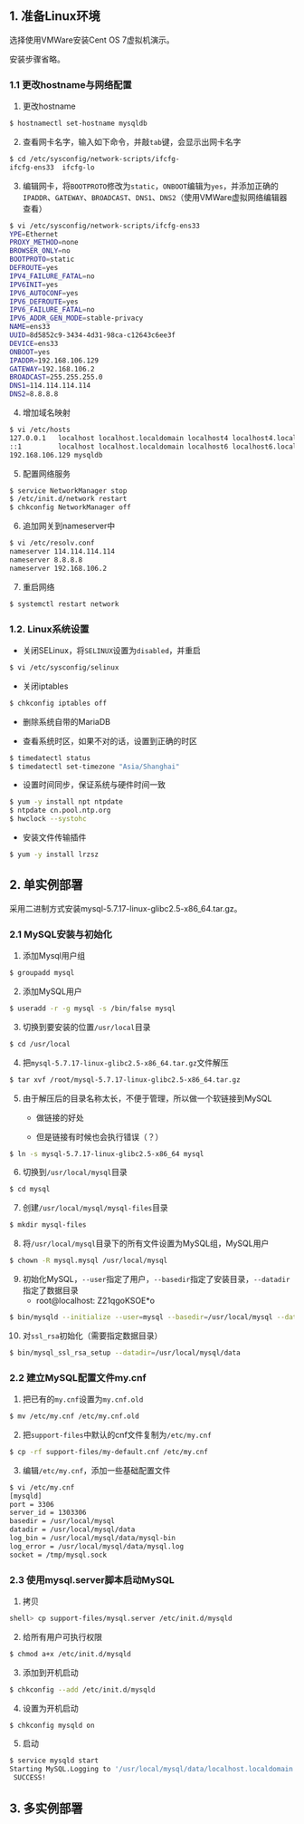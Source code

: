 ## 1. 准备Linux环境

选择使用VMWare安装Cent OS 7虚拟机演示。

安装步骤省略。

### 1.1 更改hostname与网络配置

1. 更改hostname

```bash
$ hostnamectl set-hostname mysqldb
```

2. 查看网卡名字，输入如下命令，并敲`tab`键，会显示出网卡名字

```bash
$ cd /etc/sysconfig/network-scripts/ifcfg-
ifcfg-ens33  ifcfg-lo
```

3. 编辑网卡，将`BOOTPROTO`修改为`static`，`ONBOOT`编辑为`yes`，并添加正确的`IPADDR`、`GATEWAY`、`BROADCAST`、`DNS1`、`DNS2`（使用VMWare虚拟网络编辑器查看）

```bash
$ vi /etc/sysconfig/network-scripts/ifcfg-ens33
YPE=Ethernet
PROXY_METHOD=none
BROWSER_ONLY=no
BOOTPROTO=static
DEFROUTE=yes
IPV4_FAILURE_FATAL=no
IPV6INIT=yes
IPV6_AUTOCONF=yes
IPV6_DEFROUTE=yes
IPV6_FAILURE_FATAL=no
IPV6_ADDR_GEN_MODE=stable-privacy
NAME=ens33
UUID=8d5852c9-3434-4d31-98ca-c12643c6ee3f
DEVICE=ens33
ONBOOT=yes
IPADDR=192.168.106.129
GATEWAY=192.168.106.2
BROADCAST=255.255.255.0
DNS1=114.114.114.114
DNS2=8.8.8.8
```

4. 增加域名映射

```bash
$ vi /etc/hosts
127.0.0.1   localhost localhost.localdomain localhost4 localhost4.localdomain4
::1         localhost localhost.localdomain localhost6 localhost6.localdomain6
192.168.106.129 mysqldb
```

5. 配置网络服务

```bash
$ service NetworkManager stop
$ /etc/init.d/network restart
$ chkconfig NetworkManager off
```

6. 追加网关到nameserver中

```bash
$ vi /etc/resolv.conf
nameserver 114.114.114.114
nameserver 8.8.8.8
nameserver 192.168.106.2
```

7. 重启网络

```bash
$ systemctl restart network
```

### 1.2. Linux系统设置

- 关闭SELinux，将`SELINUX`设置为`disabled`，并重启

```bash
$ vi /etc/sysconfig/selinux
```

- 关闭iptables

```bash
$ chkconfig iptables off
```

- 删除系统自带的MariaDB


- 查看系统时区，如果不对的话，设置到正确的时区

```bash
$ timedatectl status
$ timedatectl set-timezone "Asia/Shanghai"
```

- 设置时间同步，保证系统与硬件时间一致

```bash
$ yum -y install npt ntpdate
$ ntpdate cn.pool.ntp.org
$ hwclock --systohc
```

- 安装文件传输插件

```bash
$ yum -y install lrzsz
```


## 2. 单实例部署

采用二进制方式安装mysql-5.7.17-linux-glibc2.5-x86_64.tar.gz。

### 2.1 MySQL安装与初始化

1. 添加Mysql用户组
```bash
$ groupadd mysql
```
2. 添加MySQL用户
```bash
$ useradd -r -g mysql -s /bin/false mysql
```
3. 切换到要安装的位置`/usr/local`目录
```bash
$ cd /usr/local
```
4. 把`mysql-5.7.17-linux-glibc2.5-x86_64.tar.gz`文件解压
```bash
$ tar xvf /root/mysql-5.7.17-linux-glibc2.5-x86_64.tar.gz
```
5. 由于解压后的目录名称太长，不便于管理，所以做一个软链接到MySQL

   - 做链接的好处

   - 但是链接有时候也会执行错误（？）
```bash
$ ln -s mysql-5.7.17-linux-glibc2.5-x86_64 mysql
```
6. 切换到`/usr/local/mysql`目录
```bash
$ cd mysql
```
7. 创建`/usr/local/mysql/mysql-files`目录
```bash
$ mkdir mysql-files
```
8. 将`/usr/local/mysql`目录下的所有文件设置为MySQL组，MySQL用户
```bash
$ chown -R mysql.mysql /usr/local/mysql
```
9. 初始化MySQL，`--user`指定了用户，`--basedir`指定了安装目录，`--datadir`指定了数据目录
   - root@localhost: Z21qgoKSOE*o

```bash
$ bin/mysqld --initialize --user=mysql --basedir=/usr/local/mysql --datadir=/usr/local/mysql/data
```

10. 对`ssl_rsa`初始化（需要指定数据目录）
```bash
$ bin/mysql_ssl_rsa_setup --datadir=/usr/local/mysql/data
```


### 2.2 建立MySQL配置文件my.cnf


1. 把已有的`my.cnf`设置为`my.cnf.old`
```bash
$ mv /etc/my.cnf /etc/my.cnf.old
```


2. 把`support-files`中默认的cnf文件复制为`/etc/my.cnf`

```bash
$ cp -rf support-files/my-default.cnf /etc/my.cnf
```

3. 编辑`/etc/my.cnf`，添加一些基础配置文件
```bash
$ vi /etc/my.cnf
[mysqld]
port = 3306
server_id = 1303306
basedir = /usr/local/mysql
datadir = /usr/local/mysql/data
log_bin = /usr/local/mysql/data/mysql-bin
log_error = /usr/local/mysql/data/mysql.log
socket = /tmp/mysql.sock
```


### 2.3 使用mysql.server脚本启动MySQL


1. 拷贝
```bash
shell> cp support-files/mysql.server /etc/init.d/mysqld
```

2. 给所有用户可执行权限
```bash
$ chmod a+x /etc/init.d/mysqld
```

3. 添加到开机启动
```bash
$ chkconfig --add /etc/init.d/mysqld
```
4. 设置为开机启动
```bash
$ chkconfig mysqld on
```

5. 启动
```bash
$ service mysqld start
Starting MySQL.Logging to '/usr/local/mysql/data/localhost.localdomain.err'.
 SUCCESS!
```

## 3. 多实例部署
